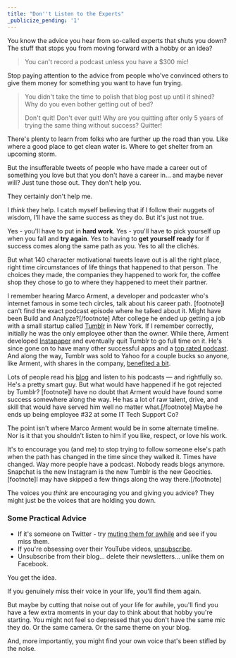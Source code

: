 ```yaml
---
title: "Don''t Listen to the Experts"
_publicize_pending: '1'
---
```

<p>You know the advice you hear from so-called experts that shuts you down? The stuff that stops you from moving forward with a hobby or an idea?</p>
<blockquote><p>
  You can't record a podcast unless you have a $300 mic!
</p></blockquote>
<p>Stop paying attention to the advice from people who've convinced others to give them money for something you want to have fun trying.</p>
<blockquote><p>
  You didn't take the time to polish that blog post up until it shined? Why do you even bother getting out of bed?</p>
<p>  Don't quit! Don't ever quit! Why are you quitting after only 5 years of trying the same thing without success? Quitter!
</p></blockquote>
<p>There's plenty to learn from folks who are further up the road than you. Like where a good place to get clean water is. Where to get shelter from an upcoming storm.</p>
<p>But the insufferable tweets of people who have made a career out of something you love but that you don't have a career in... and maybe never will? Just tune those out. They don't help you.</p>
<p>They certainly don't help me.</p>
<p>I <em>think</em> they help. I catch myself believing that if I follow their nuggets of wisdom, I'll have the same success as they do. But it's just not true.</p>
<p>Yes - you'll have to put in <strong>hard work</strong>. Yes - you'll have to pick yourself up when you fall and <strong>try again</strong>. Yes to having to <strong>get yourself ready</strong> for if success comes along the same path as you. Yes to all the clichés.</p>
<p>But what 140 character motivational tweets leave out is all the right place, right time circumstances of life things that happened to that person. The choices they made, the companies they happened to work for, the coffee shop they chose to go to where they happened to meet their partner.</p>
<p>I remember hearing Marco Arment, a developer and podcaster who's internet famous in some tech circles, talk about his career path. [footnote]I can't find the exact podcast episode where he talked about it. Might have been Build and Analyze?[/footnote] After college he ended up getting a job with a small startup called <a href="https://www.tumblr.com">Tumblr</a> in New York. If I remember correctly, initially he was the only employee other than the owner. While there, Arment developed <a href="https://www.instapaper.com">Instapaper</a> and eventually quit Tumblr to go full time on it. He's since gone on to have many other successful apps and a <a href="http://atp.fm">top rated podcast</a>. And along the way, Tumblr was sold to Yahoo for a couple bucks so anyone, like Arment, with shares in the company, <a href="http://www.dailymail.co.uk/news/article-2328770/Tumblr-sale-Yahoo--Big-payday-Tumblr-workers-10-employees-6-2million-dollars-each.html">benefited a bit</a>.</p>
<p>Lots of people read his <a href="https://marco.org">blog</a> and listen to his podcasts — and rightfully so. He's a pretty smart guy. But what would have happened if he got rejected by Tumblr? [footnote]I have no doubt that Arment would have found some success somewhere along the way. He has a lot of raw talent, drive, and skill that would have served him well no matter what.[/footnote] Maybe he ends up being employee #32 at some IT Tech Support Co?</p>
<p>The point isn't where Marco Arment would be in some alternate timeline. Nor is it that you shouldn't listen to him if you like, respect, or love his work.</p>
<p>It's to encourage you (and me) to stop trying to follow someone else's path when the path has changed in the time since they walked it. Times have changed. Way more people have a podcast. Nobody reads blogs anymore. Snapchat is the new Instagram is the new Tumblr is the new Geocities. [footnote]I may have skipped a few things along the way there.[/footnote]</p>
<p>The voices you <em>think</em> are encouraging you and giving you advice? They might just be the voices that are holding you down.</p>
<h3>Some Practical Advice</h3>
<ul>
<li>If it's someone on Twitter - try <a href="https://support.twitter.com/articles/20171399">muting them for awhile</a> and see if you miss them. </li>
<li>If you're obsessing over their YouTube videos, <a href="https://www.quora.com/How-do-you-unsubscribe-from-a-YouTube-channel">unsubscribe</a>.</li>
<li>Unsubscribe from their blog... delete their newsletters... unlike them on Facebook. </li>
</ul>
<p>You get the idea.</p>
<p>If you genuinely miss their voice in your life, you'll find them again.</p>
<p>But maybe by cutting that noise out of your life for awhile, you'll find you have a few extra moments in your day to think about that hobby you're starting. You might not feel so depressed that you don't have the same mic they do. Or the same camera. Or the same theme on your blog.</p>
<p>And, more importantly, you might find your own voice that's been stifled by the noise.</p>
